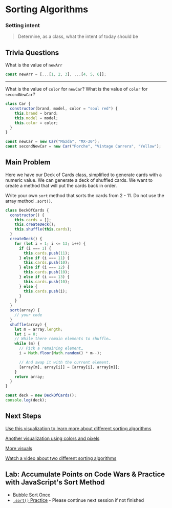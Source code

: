 # Sorting Algorithms

### Setting intent

> Determine, as a class, what the intent of today should be

## Trivia Questions

What is the value of `newArr`

```js
const newArr = [...[1, 2, 3], ...[4, 5, 6]];
```

<hr>

What is the value of `color` for `newCar`?
What is the value of `color` for `secondNewCar`?

```js
class Car {
  constructor(brand, model, color = "soul red") {
    this.brand = brand;
    this.model = model;
    this.color = color;
  }
}

const newCar = new Car("Mazda", "MX-30");
const secondNewCar = new Car("Porche", "Vintage Carrera", "Yellow");
```

## Main Problem

Here we have our Deck of Cards class, simplified to generate cards with a numeric value. We can generate a deck of shuffled cards. We want to create a method that will put the cards back in order.

Write your own `sort` method that sorts the cards from 2 - 11. Do not use the array method `.sort()`.

```js
class DeckOfCards {
  constructor() {
    this.cards = [];
    this.createDeck();
    this.shuffle(this.cards);
  }
  createDeck() {
    for (let i = 1; i <= 13; i++) {
      if (i === 1) {
        this.cards.push(11);
      } else if (i === 11) {
        this.cards.push(10);
      } else if (i === 12) {
        this.cards.push(10);
      } else if (i === 13) {
        this.cards.push(10);
      } else {
        this.cards.push(i);
      }
    }
  }
  sort(array) {
    // your code
  }
  shuffle(array) {
    let m = array.length;
    let i = 0;
    // While there remain elements to shuffle…
    while (m) {
      // Pick a remaining element…
      i = Math.floor(Math.random() * m--);

      // And swap it with the current element.
      [array[m], array[i]] = [array[i], array[m]];
    }
    return array;
  }
}

const deck = new DeckOfCards();
console.log(deck);
```

## Next Steps

[Use this visualization to learn more about different sorting algorithms](https://www.cs.usfca.edu/~galles/visualization/ComparisonSort.html)

[Another visualization using colors and pixels](https://imgur.com/gallery/RM3wl)

[More visuals](https://imgur.com/gallery/GD5gi)

[Watch a video about two different sorting algorithms](https://www.youtube.com/watch?v=TZRWRjq2CAg&list=PL2aHrV9pFqNRS2b2XX2BvgQIPKh72xREP&index=8)

## Lab: Accumulate Points on Code Wars & Practice with JavaScript's Sort Method

- [Bubble Sort Once](https://www.codewars.com/kata/bubblesort-once)
- [`.sort()` Practice](https://github.com/9-1-pursuit/lab-sorting-algorithms-merge) - Please continue next session if not finished
